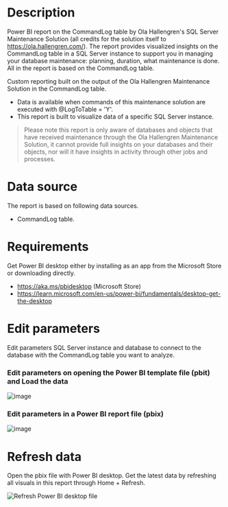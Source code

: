 # Description
Power BI report on the CommandLog table by Ola Hallengren's SQL Server Maintenance Solution (all credits for the solution itself to https://ola.hallengren.com/). The report provides visualized insights on the CommandLog table in a SQL Server instance to support you in managing your database maintenance: planning, duration, what maintenance is done. All in the report is based on the CommandLog table.
 
Custom reporting built on the output of the Ola Hallengren Maintenance Solution in the CommandLog table. 
- Data is available when commands of this maintenance solution are executed with @LogToTable = 'Y'. 
- This report is built to visualize data of a specific SQL Server instance. 
 
> Please note this report is only aware of databases and objects that have received maintenance through the Ola Hallengren Maintenance Solution, it cannot provide full insights on your databases and their objects, nor will it have insights in activity through other jobs and processes.
 
# Data source
The report is based on following data sources.

- CommandLog table.
 
# Requirements
Get Power BI desktop either by installing as an app from the Microsoft Store or downloading directly.

- https://aka.ms/pbidesktop (Microsoft Store)
- https://learn.microsoft.com/en-us/power-bi/fundamentals/desktop-get-the-desktop
 
# Edit parameters 
Edit parameters SQL Server instance and database to connect to the database with the CommandLog table you want to analyze.
### Edit parameters on opening the Power BI template file (pbit) and Load the data
![image](https://user-images.githubusercontent.com/40343254/171740150-f61c1986-3588-4ea1-8485-9c589d31bb77.png)

### Edit parameters in a Power BI report file (pbix)
![image](https://user-images.githubusercontent.com/40343254/171739479-b0a04658-b247-4d95-a67f-5c32dd4df0e2.png)

# Refresh data
Open the pbix file with Power BI desktop. Get the latest data by refreshing all visuals in this report through Home + Refresh.

![Refresh Power BI desktop file](https://user-images.githubusercontent.com/40343254/168686666-e15ca265-430f-463a-a31c-e5dc4953ee3f.png)
